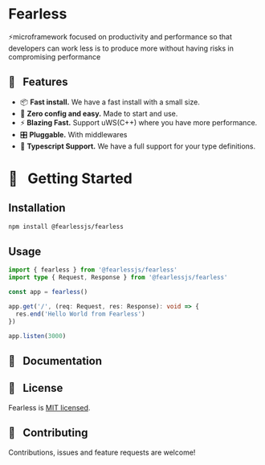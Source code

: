 # Fearless

⚡️microframework focused on productivity and performance so that developers can work less is to produce more without having risks in compromising performance

## 🎩 &nbsp; Features

- 📦 **Fast install.** We have a fast install with a small size.
- 🧘 **Zero config and easy.** Made to start and use.
- ⚡️ **Blazing Fast.** Support uWS(C++) where you have more performance.
- 🎛 **Pluggable.** With middlewares
- 🔐 **Typescript Support.** We have a full support for your type definitions.

# 🚀 &nbsp; Getting Started

## Installation

```bash
npm install @fearlessjs/fearless
```

## Usage

```ts
import { fearless } from '@fearlessjs/fearless'
import type { Request, Response } from '@fearlessjs/fearless'

const app = fearless()

app.get('/', (req: Request, res: Response): void => {
  res.end('Hello World from Fearless')
})

app.listen(3000)
```


## 📖 &nbsp; Documentation

## 📝 &nbsp; License

Fearless is [MIT licensed](./LICENSE).

## 🤝 &nbsp; Contributing

Contributions, issues and feature requests are welcome!